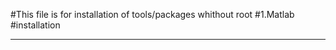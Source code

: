 #This file is for installation of tools/packages whithout root
#1.Matlab
#installation

----------


#
